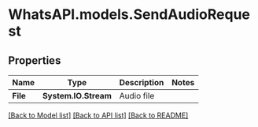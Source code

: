 
# WhatsAPI.models.SendAudioRequest

## Properties

Name | Type | Description | Notes
------------ | ------------- | ------------- | -------------
**File** | **System.IO.Stream** | Audio file | 

[[Back to Model list]](../README.md#documentation-for-models)
[[Back to API list]](../README.md#documentation-for-api-endpoints)
[[Back to README]](../README.md)

